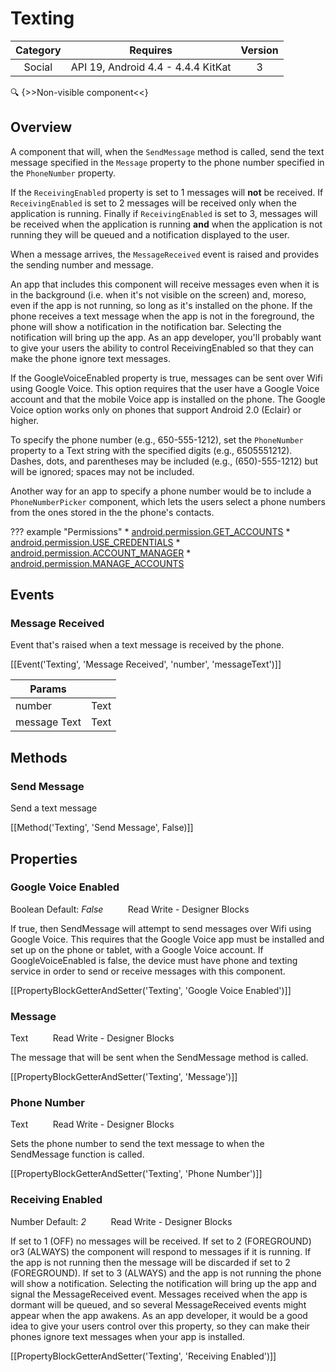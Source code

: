 # Texting

| Category | Requires | Version |
|:--------:|:-------:|:--------:|
|Social|API 19, Android 4.4 - 4.4.4 KitKat|3|

:mag: {>>Non-visible component<<}

## Overview

A component that will, when the `` SendMessage `` method is called, send the text message specified in the `` Message `` property to the phone number specified in the `` PhoneNumber `` property.

 

If the `` ReceivingEnabled `` property is set to 1 messages will __not__ be received. If `` ReceivingEnabled `` is set to 2 messages will be received only when the application is running. Finally if `` ReceivingEnabled `` is set to 3, messages will be received when the application is running __and__ when the application is not running they will be queued and a notification displayed to the user.

 

When a message arrives, the `` MessageReceived `` event is raised and provides the sending number and message.

 

 An app that includes this component will receive messages even when it is in the background (i.e. when it's not visible on the screen) and, moreso, even if the app is not running, so long as it's installed on the phone. If the phone receives a text message when the app is not in the foreground, the phone will show a notification in the notification bar. Selecting the notification will bring up the app. As an app developer, you'll probably want to give your users the ability to control ReceivingEnabled so that they can make the phone ignore text messages.

 

If the GoogleVoiceEnabled property is true, messages can be sent over Wifi using Google Voice. This option requires that the user have a Google Voice account and that the mobile Voice app is installed on the phone. The Google Voice option works only on phones that support Android 2.0 (Eclair) or higher.

 

To specify the phone number (e.g., 650-555-1212), set the `` PhoneNumber `` property to a Text string with the specified digits (e.g., 6505551212). Dashes, dots, and parentheses may be included (e.g., (650)-555-1212) but will be ignored; spaces may not be included.

 

Another way for an app to specify a phone number would be to include a `` PhoneNumberPicker `` component, which lets the users select a phone numbers from the ones stored in the the phone's contacts.

??? example "Permissions"
    * [android.permission.GET_ACCOUNTS](https://developer.android.com/reference/android/Manifest.permission.html#GET_ACCOUNTS)
    * [android.permission.USE_CREDENTIALS](https://developer.android.com/reference/android/Manifest.permission.html#USE_CREDENTIALS)
    * [android.permission.ACCOUNT_MANAGER](https://developer.android.com/reference/android/Manifest.permission.html#ACCOUNT_MANAGER)
    * [android.permission.MANAGE_ACCOUNTS](https://developer.android.com/reference/android/Manifest.permission.html#MANAGE_ACCOUNTS)


## Events

### Message Received

Event that's raised when a text message is received by the phone.

[[Event('Texting', 'Message Received', 'number', 'messageText')]]

| Params | []() |
|--------|------|
|number|<span class="chip chip-text">Text</span>|
|message Text|<span class="chip chip-text">Text</span>|


## Methods

### Send Message

Send a text message

[[Method('Texting', 'Send Message', False)]]

## Properties

### Google Voice Enabled

<span class="chip chip-boolean">Boolean</span> <span class="chip chip-boolean">Default: <i>False</i></span>&nbsp;&nbsp;&nbsp;&nbsp;&nbsp;&nbsp;&nbsp;&nbsp;&nbsp;&nbsp;<span class="chip chip-rw">Read</span> <span class="chip chip-rw">Write</span> - <span class="chip chip-bd">Designer</span> <span class="chip chip-bd">Blocks</span> 

If true, then SendMessage will attempt to send messages over Wifi using Google Voice. This requires that the Google Voice app must be installed and set up on the phone or tablet, with a Google Voice account. If GoogleVoiceEnabled is false, the device must have phone and texting service in order to send or receive messages with this component.

[[PropertyBlockGetterAndSetter('Texting', 'Google Voice Enabled')]]

### Message

<span class="chip chip-text">Text</span>&nbsp;&nbsp;&nbsp;&nbsp;&nbsp;&nbsp;&nbsp;&nbsp;&nbsp;&nbsp;<span class="chip chip-rw">Read</span> <span class="chip chip-rw">Write</span> - <span class="chip chip-bd">Designer</span> <span class="chip chip-bd">Blocks</span> 

The message that will be sent when the SendMessage method is called.

[[PropertyBlockGetterAndSetter('Texting', 'Message')]]

### Phone Number

<span class="chip chip-text">Text</span>&nbsp;&nbsp;&nbsp;&nbsp;&nbsp;&nbsp;&nbsp;&nbsp;&nbsp;&nbsp;<span class="chip chip-rw">Read</span> <span class="chip chip-rw">Write</span> - <span class="chip chip-bd">Designer</span> <span class="chip chip-bd">Blocks</span> 

Sets the phone number to send the text message to when the SendMessage function is called.

[[PropertyBlockGetterAndSetter('Texting', 'Phone Number')]]

### Receiving Enabled

<span class="chip chip-number">Number</span> <span class="chip chip-number">Default: <i>2</i></span>&nbsp;&nbsp;&nbsp;&nbsp;&nbsp;&nbsp;&nbsp;&nbsp;&nbsp;&nbsp;<span class="chip chip-rw">Read</span> <span class="chip chip-rw">Write</span> - <span class="chip chip-bd">Designer</span> <span class="chip chip-bd">Blocks</span> 

If set to 1 (OFF) no messages will be received. If set to 2 (FOREGROUND) or3 (ALWAYS) the component will respond to messages if it is running. If the app is not running then the message will be discarded if set to 2 (FOREGROUND). If set to 3 (ALWAYS) and the app is not running the phone will show a notification. Selecting the notification will bring up the app and signal the MessageReceived event. Messages received when the app is dormant will be queued, and so several MessageReceived events might appear when the app awakens. As an app developer, it would be a good idea to give your users control over this property, so they can make their phones ignore text messages when your app is installed.

[[PropertyBlockGetterAndSetter('Texting', 'Receiving Enabled')]]